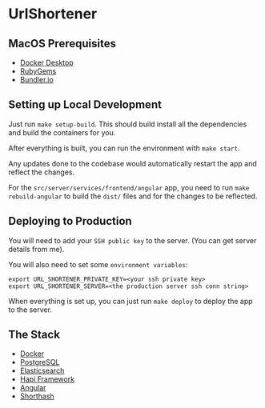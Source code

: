 # UrlShortener

## MacOS Prerequisites
- [Docker Desktop](https://www.docker.com/products/docker-desktop)
- [RubyGems](https://rubygems.org/)
- [Bundler.io](https://bundler.io/)

## Setting up Local Development
Just run `make setup-build`. This should build install all the dependencies and build the containers for you.

After everything is built, you can run the environment with `make start`.

Any updates done to the codebase would automatically restart the app and reflect the changes.

For the `src/server/services/frontend/angular` app, you need to run `make rebuild-angular` to build the `dist/` files and for the changes to be reflected.

## Deploying to Production
You will need to add your `SSH public key` to the server. (You can get server details from me).

You will also need to set some `environment variables`:
```
export URL_SHORTENER_PRIVATE_KEY=<your ssh private key>
export URL_SHORTENER_SERVER=<the production server ssh conn string>
```
When everything is set up, you can just run `make deploy` to deploy the app to the server.

## The Stack
- [Docker](https://www.docker.com/)
- [PostgreSQL](https://www.postgresql.org/)
- [Elasticsearch](https://www.elastic.co/)
- [Hapi Framework](https://hapijs.com/)
- [Angular](https://angular.io/)
- [Shorthash](https://github.com/bibig/node-shorthash/blob/master/shorthash.js)